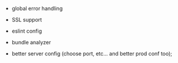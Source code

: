 - global error handling
- SSL support
- eslint config
- bundle analyzer

- better server config (choose port, etc... and better prod conf too);